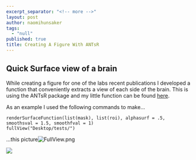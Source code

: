 ```yaml
---
excerpt_separator: "<!-- more -->"
layout: post
author: naomihunsaker
tags: 
  - "null"
published: true
title: Creating A Figure With ANTsR
---
```



## Quick Surface view of a brain
While creating a figure for one of the labs recent publications I developed a function that conveniently extracts a view of each side of the brain. This is using the ANTsR package and my little function can be found [here](https://github.com/Tokazama/rft/blob/master/R/fullView.R).

As an example I used the following commands to make...
```
renderSurfaceFunction(list(mask), list(roi), alphasurf = .5, smoothsval = 1.5, smoothfval = 1)
fullView("Desktop/tests/")
```
...this picture![FullView.png]({{site.baseurl}}/media/FullView.png)

![]({{site.baseurl}}/media/FullView.png)
